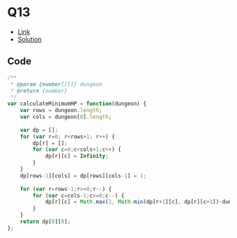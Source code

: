 # Q13

- [Link](https://leetcode.com/problems/dungeon-game/)
- [Solution](https://leetcode.com/problems/dungeon-game/submissions/878778111/)

## Code

```js
/**
 * @param {number[][]} dungeon
 * @return {number}
 */
var calculateMinimumHP = function(dungeon) {
    var rows = dungeon.length;
    var cols = dungeon[0].length;
    
    var dp = [];
    for (var r=0; r<rows+1; r++) {
        dp[r] = [];
        for (var c=0;c<cols+1;c++) {
            dp[r][c] = Infinity;
        }
    }
    dp[rows-1][cols] = dp[rows][cols-1] = 1;
    
    for (var r=rows-1;r>=0;r--) {
        for (var c=cols-1;c>=0;c--) {
            dp[r][c] = Math.max(1, Math.min(dp[r+1][c], dp[r][c+1])-dungeon[r][c]);
        }
    }
    return dp[0][0];
};
```